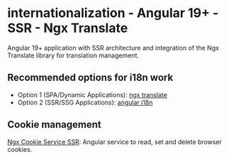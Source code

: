 # internationalization - Angular 19+ - SSR - Ngx Translate

Angular 19+ application with SSR architecture and integration of the Ngx Translate library for translation management.

## Recommended options for i18n work

- Option 1 (SPA/Dynamic Applications): [ngx translate](https://github.com/ngx-translate/core)
- Option 2 (SSR/SSG Applications): [angular i18n](https://angular.dev/guide/i18n)

## Cookie management

[Ngx Cookie Service SSR](https://www.npmjs.com/package/ngx-cookie-service-ssr): Angular service to read, set and delete browser cookies.
